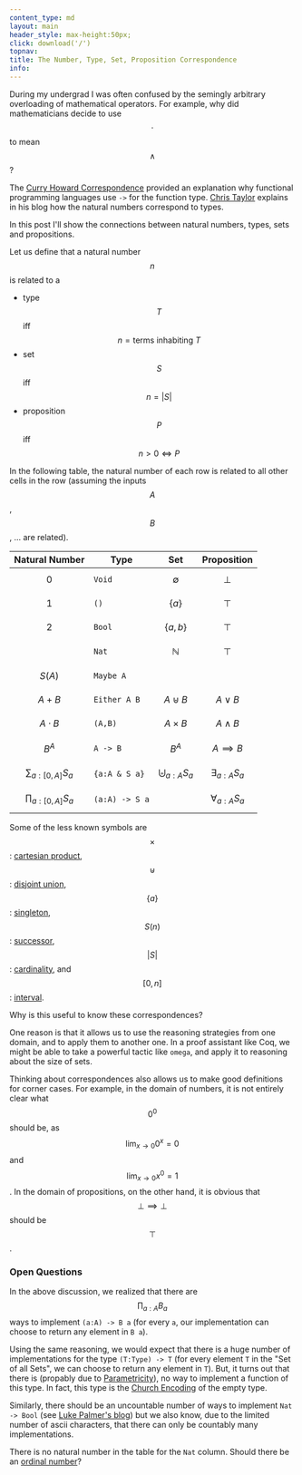 ```yaml
---
content_type: md
layout: main
header_style: max-height:50px;
click: download('/')
topnav:
title: The Number, Type, Set, Proposition Correspondence
info:
---
```


During my undergrad I was often confused by the semingly arbitrary overloading
of mathematical operators. For example, why did mathematicians decide to use
$$\cdot$$ to mean $$\wedge$$?

The [Curry Howard Correspondence][CURRY] provided an explanation why functional
programming languages use `->` for the function type. [Chris Taylor][CHRIS] 
explains in his blog how the natural numbers correspond to types.

In this post I'll show the connections between natural numbers, types, sets and 
propositions.

Let us define that a natural number $$n$$ is related to a

- type $$T$$ iff $$ n = \text{terms inhabiting } T $$
- set $$S$$ iff $$ n = \vert S \vert $$
- proposition $$P$$ iff $$ n > 0 \iff P $$

In the following table, the natural number of each row is related to 
all other cells in the row (assuming the inputs $$A$$, $$B$$, ... are related).

Natural Number              | Type           | Set                        | Proposition
----------------------------|----------------|----------------------------|------------------
 $$ 0 $$                    | `Void`         | $$ \emptyset $$            | $$ \bot $$ 
 $$ 1 $$                    | `()`           | $$ \{ a \} $$              | $$ \top $$ 
 $$ 2 $$                    | `Bool`         | $$ \{ a,b \} $$            | $$ \top $$ 
                            | `Nat`          | $$ \mathbb{N} $$           | $$ \top $$
 $$ S(A) $$                 | `Maybe A`      |                            | 
 $$ A + B $$                | `Either A B`   | $$ A \uplus B $$           | $$ A \vee B $$
 $$ A \cdot B $$            | `(A,B)`        | $$ A \times B $$           | $$ A \wedge B $$
 $$ B^A $$                  | `A -> B`       | $$ B^A $$                  | $$ A \implies B $$
 $$ \sum_{a:[0,A]}{S_a}  $$ | `{a:A & S a}`  | $$ \biguplus_{a:A}{S_a} $$ | $$ \exists_{a:A}{S_a} $$
 $$ \prod_{a:[0,A]}{S_a} $$ | `(a:A) -> S a` |                            | $$ \forall_{a:A}{S_a} $$

Some of the less known symbols are
$$ \times $$:        [cartesian product][CROSS],
$$ \uplus $$:        [disjoint union][UPLUS],
$$ \{ a \} $$:       [singleton][SINGL],
$$ S(n) $$:          [successor][SUCC],
$$ \vert S \vert $$: [cardinality][CARD], and
$$ [0,n] $$:         [interval][INTV].

Why is this useful to know these correspondences? 

One reason is that it allows us to use the reasoning strategies from one domain,
and to apply them to another one. In a proof assistant like Coq, we might be
able to take a powerful tactic like `omega`, and apply it to reasoning about the
size of sets.

Thinking about correspondences also allows us to make good definitions for corner
cases. For example, in the domain of numbers, it is not entirely clear
what $$0^0$$ should be, as 
  $$\lim_{x \to 0}{0^x} = 0$$ and 
  $$\lim_{x \to 0}{x^0} = 1$$.
In the domain of propositions, on the other hand, it is obvious that
$$\bot \implies \bot$$ should be $$\top$$.

### Open Questions

In the above discussion, we realized that there are $$\prod_{a:A}{B_a}$$ ways
to implement `(a:A) -> B a` (for every `a`, our implementation can choose to
return any element in `B a`).

Using the same reasoning, we would expect that there is a huge number of 
implementations for the type `(T:Type) -> T` (for every element `T` in the 
"Set of all Sets", we can choose to return any element in `T`).
But, it turns out that there is (propably due to [Parametricity][PARAM]), no 
way to implement a function of this type. In fact, this type is the
[Church Encoding][CHURCH] of the empty type.

Similarly, there should be an uncountable number of ways to implement 
`Nat -> Bool` (see [Luke Palmer's blog][LUKE]) but we also know, due to the 
limited number of ascii characters, that there can only be countably many 
implementations.

There is no natural number in the table for the `Nat` column. Should there be an 
[ordinal number][ORDINAL]?

[CURRY]: http://en.wikipedia.org/wiki/Curry%E2%80%93Howard_correspondence
[CROSS]: http://en.wikipedia.org/wiki/Cartesian_product
[UPLUS]: http://en.wikipedia.org/wiki/Disjoint_union
[SINGL]: http://en.wikipedia.org/wiki/Singleton_(mathematics)
[SUCC]: http://en.wikipedia.org/wiki/Successor_function
[CARD]: http://en.wikipedia.org/wiki/Cardinality
[INTV]: http://en.wikipedia.org/wiki/Interval_(mathematics)
[PARAM]: http://en.wikipedia.org/wiki/Parametricity
[CHURCH]: http://en.wikipedia.org/wiki/Church_encoding
[LUKE]: http://lukepalmer.wordpress.com/2012/01/26/computably-uncountable/
[ORDINAL]: http://en.wikipedia.org/wiki/Ordinal_number
[CHRIS]: http://chris-taylor.github.io/blog/2013/02/10/the-algebra-of-algebraic-data-types/
